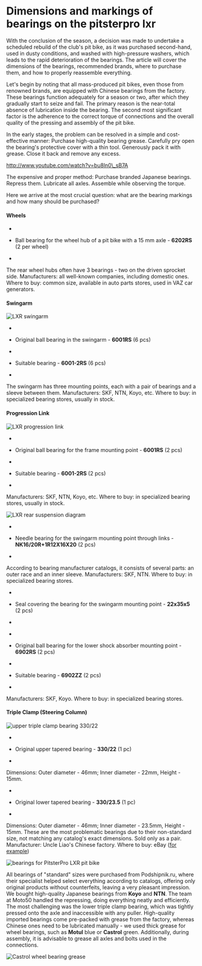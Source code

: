 # Dimensions and markings of bearings on the pitsterpro lxr

With the conclusion of the season, a decision was made to undertake a scheduled rebuild of the club's pit bike, as it was purchased second-hand, used in dusty conditions, and washed with high-pressure washers, which leads to the rapid deterioration of the bearings. The article will cover the dimensions of the bearings, recommended brands, where to purchase them, and how to properly reassemble everything.

Let's begin by noting that all mass-produced pit bikes, even those from renowned brands, are equipped with Chinese bearings from the factory. These bearings function adequately for a season or two, after which they gradually start to seize and fail. The primary reason is the near-total absence of lubrication inside the bearing. The second most significant factor is the adherence to the correct torque of connections and the overall quality of the pressing and assembly of the pit bike.

In the early stages, the problem can be resolved in a simple and cost-effective manner: Purchase high-quality bearing grease. Carefully pry open the bearing's protective cover with a thin tool. Generously pack it with grease. Close it back and remove any excess.

http://www.youtube.com/watch?v=bu8ln0\_sB7A

The expensive and proper method: Purchase branded Japanese bearings. Repress them. Lubricate all axles. Assemble while observing the torque.

Here we arrive at the most crucial question: what are the bearing markings and how many should be purchased?

#### Wheels

-

- Ball bearing for the wheel hub of a pit bike with a 15 mm axle - **6202RS** (2 per wheel)
-


The rear wheel hubs often have 3 bearings - two on the driven sprocket side.
Manufacturers: all well-known companies, including domestic ones.
Where to buy: common size, available in auto parts stores, used in VAZ car generators.

#### Swingarm

![LXR swingarm](http://mypitbike.ru/uploads/images/00/00/01/2014/01/16/292db9.jpg "LXR swingarm")

-

- Original ball bearing in the swingarm - **6001RS** (6 pcs)
-

- Suitable bearing - **6001-2RS** (6 pcs)
-


The swingarm has three mounting points, each with a pair of bearings and a sleeve between them.
Manufacturers: SKF, NTN, Koyo, etc.
Where to buy: in specialized bearing stores, usually in stock.

#### Progression Link

![LXR progression link](http://mypitbike.ru/uploads/images/00/00/01/2014/01/16/931092.jpg "LXR progression link")

-

- Original ball bearing for the frame mounting point - **6001RS** (2 pcs)
-

- Suitable bearing - **6001-2RS** (2 pcs)
-


Manufacturers: SKF, NTN, Koyo, etc.
Where to buy: in specialized bearing stores, usually in stock.

![LXR rear suspension diagram](http://mypitbike.ru/uploads/images/00/00/01/2014/01/16/b7a6b8.jpg "LXR rear suspension diagram")

-

- Needle bearing for the swingarm mounting point through links - **NK16/20R+1R12X16X20** (2 pcs)
-


According to bearing manufacturer catalogs, it consists of several parts: an outer race and an inner sleeve.
Manufacturers: SKF, NTN.
Where to buy: in specialized bearing stores.

-

- Seal covering the bearing for the swingarm mounting point - **22x35x5** (2 pcs)
-


<!--THE END-->

-

- Original ball bearing for the lower shock absorber mounting point - **6902RS** (2 pcs)
-

- Suitable bearing - **6902ZZ** (2 pcs)
-


Manufacturers: SKF, Koyo.
Where to buy: in specialized bearing stores.

#### Triple Clamp (Steering Column)

![upper triple clamp bearing 330/22](http://mypitbike.ru/uploads/images/00/00/01/2014/01/16/556575.jpg "upper triple clamp bearing 330/22")

-

- Original upper tapered bearing - **330/22** (1 pc)
-


Dimensions: Outer diameter - 46mm; Inner diameter - 22mm, Height - 15mm.

-

- Original lower tapered bearing - **330/23.5** (1 pc)
-


Dimensions: Outer diameter - 46mm; Inner diameter - 23.5mm, Height - 15mm.
These are the most problematic bearings due to their non-standard size, not matching any catalog's exact dimensions. Sold only as a pair.
Manufacturer: Uncle Liao's Chinese factory.
Where to buy: eBay ([for example](http://www.ebay.com/sch/i.html?_odkw=TAPERED%20BEARING%20330%2F22&_osacat=0&_from=R40&_trksid=p2045573.m570.l1313&_nkw=TAPERED%20BEARING%20330%2F22%20330%2F23%2C5&_sacat=0))

![bearings for PitsterPro LXR pit bike](http://mypitbike.ru/uploads/images/00/00/01/2014/01/16/c6bbef.jpg "bearings for PitsterPro LXR pit bike")

All bearings of "standard" sizes were purchased from Podshipnik.ru, where their specialist helped select everything according to catalogs, offering only original products without counterfeits, leaving a very pleasant impression. We bought high-quality Japanese bearings from **Koyo** and **NTN**.
The team at Moto50 handled the repressing, doing everything neatly and efficiently. The most challenging was the lower triple clamp bearing, which was tightly pressed onto the axle and inaccessible with any puller.
High-quality imported bearings come pre-packed with grease from the factory, whereas Chinese ones need to be lubricated manually - we used thick grease for wheel bearings, such as **Motul** blue or **Castrol** green. Additionally, during assembly, it is advisable to grease all axles and bolts used in the connections.

![Castrol wheel bearing grease](http://mypitbike.ru/uploads/images/00/00/01/2014/01/16/b00843.jpg "Castrol wheel bearing grease")
